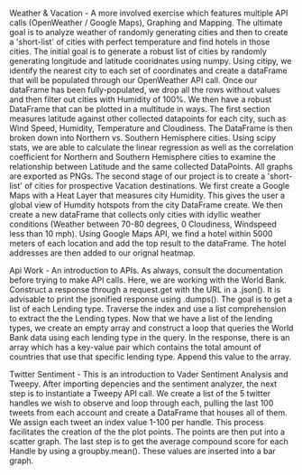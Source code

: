 Weather & Vacation - A more involved exercise which features multiple API calls (OpenWeather / Google Maps), Graphing and Mapping. The ultimate goal is to analyze weather of randomly generating cities and then to create a 'short-list' of cities with perfect temperature and find hotels in those cities. The initial goal is to generate a robust list of cities by randomly generating longitude and latitude cooridnates using numpy. Using citipy, we identify the nearest city to each set of coordinates and create a dataFrame that will be populated through our OpenWeather API call. Once our dataFrame has been fully-populated, we drop all the rows without values and then filter out cities with Humidity of 100%. We then have a robust DataFrame that can be plotted in a multitude in ways. The first section measures latitude against other collected datapoints for each city, such as Wind Speed, Humidity, Temperature and Cloudiness. The DataFrame is then broken down into Northern vs. Southern Hemisphere cities. Using scipy stats, we are able to calculate the linear regression as well as the correlation coefficient for Northern and Southern Hemisphere cities to examine the relationship between Latitude and the same collected DataPoints. All graphs are exported as PNGs. The second stage of our project is to create a 'short-list' of cities for prospective Vacation destinations. We first create a Google Maps with a Heat Layer that measures city Humidity. This gives the user a global view of Humdity hotspots from the city DataFrame create. We then create a new dataFrame that collects only cities with idyllic weather conditions (Weather between 70-80 degrees, 0 Cloudiness, Windspeed less than 10 mph). Using Google Maps API, we find a hotel within 5000 meters of each location and add the top result to the dataFrame. The hotel addresses are then added to our orignal heatmap.

Api Work - An introduction to APIs. As always, consult the documentation before trying to make API calls. Here, we are working with the World Bank. Construct a response through a request.get with the URL in a .json(). It is advisable to print the jsonified response using .dumps(). The goal is to get a list of each Lending type. Traverse the index and use a list comprehension to extract the the Lending types. Now that we have a list of the lending types, we create an empty array and construct a loop that queries the World Bank data using each lending type in the query. In the response, there is an array which has a key-value pair which contains the total amount of countries that use that specific lending type. Append this value to the array.

Twitter Sentiment - This is an introduction to Vader Sentiment Analysis and Tweepy. After importing depencies and the sentiment analyzer, the next step is to instantiate a Tweepy API call. We create a list of the 5 twitter handles we wish to observe and loop through each, pulling the last 100 tweets from each account and create a DataFrame that houses all of them. We assign each tweet an index value 1-100 per handle. This process facilitates the creation of the the plot points. The points are then put into a scatter graph. The last step is to get the average compound score for each Handle by using a groupby.mean(). These values are inserted into a bar graph.



